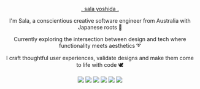 
 <p align="center"><a href="http://salayoshida.com" style={color:"white"}> . sala yoshida . </a></p>

 <p align="center">I'm Sala, a conscientious creative software engineer from Australia with Japanese roots 🌱 </p>

 <p align="center">Currently exploring the intersection between design and tech where functionality meets aesthetics ➰ </p>

 <p align="center"> I craft thoughtful user experiences, validate designs and make them come to life with code 🕊</p>
  <div align="center">
 
<img align="center" img src="https://img.icons8.com/external-tal-revivo-bold-tal-revivo/24/ffffff/external-javascript-is-a-high-level-interpreted-programming-language-logo-bold-tal-revivo.png"/>
<img align="center" img src="https://img.icons8.com/small/24/ffffff/html.png"/>
<img align="center" img src="https://img.icons8.com/small/24/ffffff/css.png"/>
<img align="center" img src="https://img.icons8.com/external-tal-revivo-bold-tal-revivo/24/ffffff/external-react-a-javascript-library-for-building-user-interfaces-logo-bold-tal-revivo.png"/>
<img align="center" img src="https://img.icons8.com/external-tal-revivo-light-tal-revivo/24/ffffff/external-redux-an-open-source-javascript-library-for-managing-application-state-logo-light-tal-revivo.png"/>
<img align="center" img src="https://img.icons8.com/external-tal-revivo-bold-tal-revivo/24/ffffff/external-nodejs-is-an-open-source-cross-platform-javascript-run-time-environment-logo-bold-tal-revivo.png"/>


</div>

 









